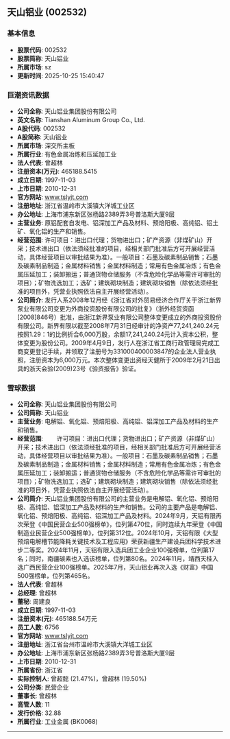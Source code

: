 ## 天山铝业 (002532)

### 基本信息

- **股票代码**: 002532
- **股票简称**: 天山铝业
- **所属市场**: sz
- **更新时间**: 2025-10-25 15:40:47

### 巨潮资讯数据

- **公司全称**: 天山铝业集团股份有限公司
- **英文名称**: Tianshan Aluminum Group Co., Ltd.
- **A股代码**: 002532
- **A股简称**: 天山铝业
- **所属市场**: 深交所主板
- **所属行业**: 有色金属冶炼和压延加工业
- **法人代表**: 曾超林
- **注册资本(万元)**: 465188.5415
- **成立日期**: 1997-11-03
- **上市日期**: 2010-12-31
- **官方网站**: www.tslyjt.com
- **注册地址**: 浙江省温岭市大溪镇大洋城工业区
- **办公地址**: 上海市浦东新区张杨路2389弄3号普洛斯大厦9层
- **主营业务**: 原铝配套自发电、铝深加工产品及材料、预焙阳极、高纯铝、铝土矿、氧化铝的生产和销售。
- **经营范围**: 许可项目：进出口代理；货物进出口；矿产资源（非煤矿山）开采；技术进出口（依法须经批准的项目，经相关部门批准后方可开展经营活动，具体经营项目以审批结果为准）。一般项目：石墨及碳素制品销售；石墨及碳素制品制造；金属材料销售；金属材料制造；常用有色金属冶炼；有色金属压延加工；装卸搬运；普通货物仓储服务（不含危险化学品等需许可审批的项目）；矿物洗选加工；选矿；建筑砌块制造；建筑砌块销售（除依法须经批准的项目外，凭营业执照依法自主开展经营活动）。
- **公司简介**: 发行人系2008年12月经《浙江省对外贸易经济合作厅关于浙江新界泵业有限公司变更为外商投资股份有限公司的批复》（浙外经贸资函[2008]846号）批准，由浙江新界泵业有限公司整体变更成立的外商投资股份有限公司。新界有限以截至2008年7月31日经审计的净资产77,241,240.24元按照1.29：1的比例折合6,000万股，余额17,241,240.24元计入资本公积，整体变更为股份公司。2009年4月9日，发行人在浙江省工商行政管理局完成工商变更登记手续，并领取了注册号为331000400003847的企业法人营业执照，注册资本为6,000万元。本次整体变更出资经天健所于2009年2月21日出具的浙天会验(2009)23号《验资报告》验证。

### 雪球数据

- **公司全称**: 天山铝业集团股份有限公司
- **公司简称**: 天山铝业
- **主营业务**: 电解铝、氧化铝、预焙阳极、高纯铝、铝深加工产品及材料的生产和销售。
- **经营范围**: 　　许可项目：进出口代理；货物进出口；矿产资源（非煤矿山）开采；技术进出口（依法须经批准的项目，经相关部门批准后方可开展经营活动，具体经营项目以审批结果为准）。一般项目：石墨及碳素制品销售；石墨及碳素制品制造；金属材料销售；金属材料制造；常用有色金属冶炼；有色金属压延加工；装卸搬运；普通货物仓储服务（不含危险化学品等需许可审批的项目）；矿物洗选加工；选矿；建筑砌块制造；建筑砌块销售（除依法须经批准的项目外，凭营业执照依法自主开展经营活动）。
- **公司简介**: 天山铝业集团股份有限公司的主营业务是电解铝、氧化铝、预焙阳极、高纯铝、铝深加工产品及材料的生产和销售。公司的主要产品是电解铝、氧化铝、预焙阳极、高纯铝、铝深加工产品及材料。2024年9月，天铝有限再次荣登《中国民营企业500强榜单》，位列第470位，同时连续九年荣登《中国制造业民营企业500强榜单》，位列第312位。2024年10月，天铝有限《大型预焙电解槽节能降耗关键技术及工程应用》荣获新疆生产建设兵团科学技术进步二等奖。2024年11月，天铝有限入选兵团工业企业100强榜单，位列第17名；同时，南疆碳素也入选该榜单，位列第80名。2024年11月，靖西天桂入选广西民营企业100强榜单。2025年7月，天山铝业再次入选《财富》中国500强榜单，位列第465名。
- **法人代表**: 曾超林
- **总经理**: 曾超林
- **董秘**: 周建良
- **成立日期**: 1997-11-03
- **注册资本(元)**: 465188.54万元
- **员工人数**: 6756
- **官方网站**: www.tslyjt.com
- **注册地址**: 浙江省台州市温岭市大溪镇大洋城工业区
- **办公地址**: 上海市浦东新区张杨路2389弄3号普洛斯大厦9层
- **上市日期**: 2010-12-31
- **所属省份**: 浙江省
- **实际控制人**: 曾超懿 (21.47%)，曾超林 (19.50%)
- **公司分类**: 民营企业
- **董事长**: 曾超林
- **高管人数**: 11
- **发行价格**: 32.88
- **所属行业**: 工业金属 (BK0068)

---